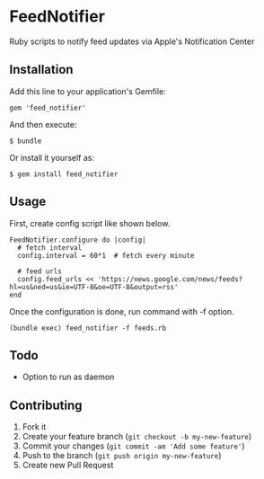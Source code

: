 # FeedNotifier

Ruby scripts to notify feed updates via Apple's Notification Center

## Installation

Add this line to your application's Gemfile:

    gem 'feed_notifier'

And then execute:

    $ bundle

Or install it yourself as:

    $ gem install feed_notifier

## Usage

First, create config script like shown below.

```
FeedNotifier.configure do |config|
  # fetch interval
  config.interval = 60*1  # fetch every minute

  # feed urls
  config.feed_urls << 'https://news.google.com/news/feeds?hl=us&ned=us&ie=UTF-8&oe=UTF-8&output=rss'
end
```

Once the configuration is done, run command with -f option.

```
(bundle exec) feed_notifier -f feeds.rb
```

## Todo

* Option to run as daemon

## Contributing

1. Fork it
2. Create your feature branch (`git checkout -b my-new-feature`)
3. Commit your changes (`git commit -am 'Add some feature'`)
4. Push to the branch (`git push origin my-new-feature`)
5. Create new Pull Request
